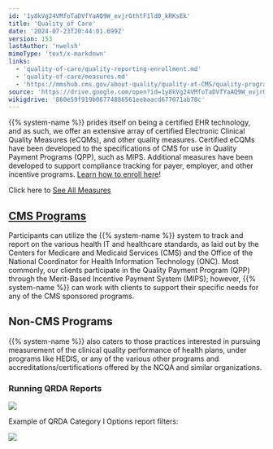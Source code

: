 ```yaml
---
id: '1y8kVg24VMfoTaDVfYaAQ9W_evjrGthtF1ld0_kRKsEk'
title: 'Quality of Care'
date: '2024-07-23T20:44:01.699Z'
version: 153
lastAuthor: 'nwelsh'
mimeType: 'text/x-markdown'
links:
  - 'quality-of-care/quality-reporting-enrollment.md'
  - 'quality-of-care/measures.md'
  - 'https://mmshub.cms.gov/about-quality/quality-at-CMS/quality-programs'
source: 'https://drive.google.com/open?id=1y8kVg24VMfoTaDVfYaAQ9W_evjrGthtF1ld0_kRKsEk'
wikigdrive: '860e59f919b06774886561eebaacd677071ab78c'
---
```

{{% system-name %}} prides itself on being a certified EHR technology, and as such, we offer an extensive array of certified Electronic Clinical Quality Measures (eCQMs), and other quality measures.  Certified eCQMs have been developed to the specifications of CMS for use in Quality Payment Programs (QPP), such as MIPS.  Additional measures have been developed to support compliance tracking for payer, employer, and other incentive programs. [Learn how to enroll here](quality-of-care/quality-reporting-enrollment.md)!

Click here to [See All Measures](quality-of-care/measures.md)

## [CMS Programs](https://mmshub.cms.gov/about-quality/quality-at-CMS/quality-programs)

Participants can utilize the {{% system-name %}} system to track and report on the various health IT and healthcare standards, as laid out by the Centers for Medicare and Medicaid Services (CMS) and the Office of the National Coordinator for Health Information Technology (ONC).  Most commonly, our clients participate in the Quality Payment Program (QPP) through the Merit-Based Incentive Payment System (MIPS); however, {{% system-name %}} can work with clients to support their specific needs for any of the CMS sponsored programs.

## Non-CMS Programs

{{% system-name %}} also caters to those practices interested in pursuing measurement of the clinical quality performance of health plans, under programs like HEDIS, or any of the various other programs and accreditations/certifications offered by the NCQA and similar organizations.

### Running QRDA Reports

![](../quality-of-care.assets/60e7a1d96c634d9eef25b32cef8082ae.png)

Example of QRDA Category I Options report filters:

![](../quality-of-care.assets/e26839a1bd38f3ef43728006c23f1cec.png)
